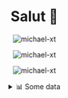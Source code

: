 <h1 align="center">Salut 👋</h1>

<p align="center"> <img src="https://komarev.com/ghpvc/?username=michael-xt" alt="michael-xt" /> 
</p>

<p align="center"><img align="center" src="https://github-readme-stats.vercel.app/api/top-langs/?username=michael-xt&layout=compact&theme=dark&show_icons=true" alt="michael-xt" /></p>
<p align="center"><img align="center" src="https://github-readme-stats.vercel.app/api?username=michael-xt&show_icons=true&theme=dark&show_icons=true" alt="michael-xt" /></p>

<details align="center"><summary>📊 Some data</summary>
<p>

<!--START_SECTION:waka-->
**🐱 My Github Data** 

> 🏆 127 Contributions in the Year 2021
 > 
> 📦 9.6 MB Used in Github's Storage 
 > 
> 🚫 Not Opted to Hire
 > 
> 📜 5 Public Repositories 
 > 
> 🔑 27 Private Repositories  
 > 
**I'm an Early 🐤** 

```text
🌞 Morning    95 commits     ███████░░░░░░░░░░░░░░░░░░   30.65% 
🌆 Daytime    91 commits     ███████░░░░░░░░░░░░░░░░░░   29.35% 
🌃 Evening    120 commits    █████████░░░░░░░░░░░░░░░░   38.71% 
🌙 Night      4 commits      ░░░░░░░░░░░░░░░░░░░░░░░░░   1.29%

```
📅 **I'm Most Productive on Wednesday** 

```text
Monday       28 commits     ██░░░░░░░░░░░░░░░░░░░░░░░   9.03% 
Tuesday      43 commits     ███░░░░░░░░░░░░░░░░░░░░░░   13.87% 
Wednesday    67 commits     █████░░░░░░░░░░░░░░░░░░░░   21.61% 
Thursday     53 commits     ████░░░░░░░░░░░░░░░░░░░░░   17.1% 
Friday       55 commits     ████░░░░░░░░░░░░░░░░░░░░░   17.74% 
Saturday     37 commits     ███░░░░░░░░░░░░░░░░░░░░░░   11.94% 
Sunday       27 commits     ██░░░░░░░░░░░░░░░░░░░░░░░   8.71%

```


📊 **This Week I Spent My Time On** 

```text
🔥 Editors: 
VS Code                  9 hrs 1 min         ███████████████████░░░░░░   77.9% 
GoLand                   2 hrs 30 mins       █████░░░░░░░░░░░░░░░░░░░░   21.7% 
Rider                    2 mins              ░░░░░░░░░░░░░░░░░░░░░░░░░   0.3% 
IntelliJ                 0 secs              ░░░░░░░░░░░░░░░░░░░░░░░░░   0.1%

💻 Operating System: 
Windows                  11 hrs 34 mins      █████████████████████████   100.0%

```

**I Mostly Code in JavaScript** 

```text
JavaScript               9 repos             ████████░░░░░░░░░░░░░░░░░   32.14% 
Java                     8 repos             ███████░░░░░░░░░░░░░░░░░░   28.57% 
Vue                      3 repos             ██░░░░░░░░░░░░░░░░░░░░░░░   10.71% 
Lua                      2 repos             █░░░░░░░░░░░░░░░░░░░░░░░░   7.14% 
PHP                      1 repo              █░░░░░░░░░░░░░░░░░░░░░░░░   3.57%

```



 Last Updated on 09/07/2021
<!--END_SECTION:waka-->
</p>
